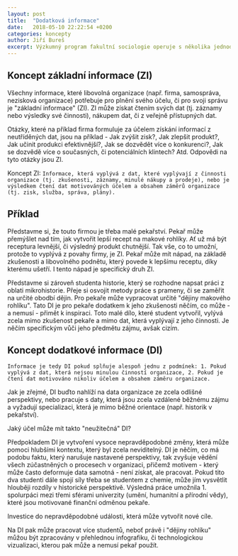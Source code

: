 ```yaml
---
layout: post
title:  "Dodatková informace"
date:   2018-05-10 22:22:54 +0200
categories: koncepty
author: Jiří Bureš
excerpt: Výzkumný program fakultní sociologie operuje s několika jednoduchými koncepty. Prvním je "dodatková informace", která má vysvětlit vztah poznání získaného uvnitř univerzity a to v procesu učení se sociologii (či jiného společenskovědního oboru) vůči mimo-univerzitním subjektům.
---
```


## Koncept základní informace (ZI)

Všechny informace, které libovolná organizace (např. firma, samospráva, nezisková organizace) potřebuje pro plnění svého účelu, či pro svoji správu je "základní informace" (ZI). ZI může získat čtením svých dat (tj. záznamy nebo výsledky své činnosti), nákupem dat, či z veřejně přístupných dat. 

Otázky, které na příklad firma formuluje za účelem získání informací z neutříděných dat, jsou na příklad - Jak zvýšit zisk?, Jak zlepšit produkt?, Jak učinit produkci efektivnější?, Jak se dozvědět více o konkurenci?, Jak se dozvědě více o současných, či potenciálních klintech? Atd. Odpovědi na tyto otázky jsou ZI. 

Koncept ZI:
`Informace, která vyplývá z dat, které vyplývají z činnosti organizace (tj. zkušenosti, záznamy, minulé nákupy a prodeje), nebo je výsledkem čtení dat motivováných účelem a obsahem záměrů organizace (tj. zisk, služba, správa, plány).`

## Příklad

Představme si, že touto firmou je třeba malé pekařství. Pekař může přemýšlet nad tím, jak vytvořit lepší recept na makové rohlíky. Ať už má být receptura levnější, či výsledný produkt chutnější. Tak vše, co to umožní, protože to vyplývá z povahy firmy, je ZI. Pekař může mít nápad, na základě zkušenosti a libovolného podnětu, který povede k lepšímu receptu, díky kterému ušetří. I tento nápad je specifický druh ZI. 

Představme si zároveň studenta historie, který se rozhodne napsat práci z oblati mikrohistorie. Přeje si osvojit metody práce s prameny, či se zaměřit na určité obodbí dějin. Pro pekaře může vypracovat určité "dějiny makového rohlíku". Tato DI je pro pekaře dodatkem k jeho zkušenosti něčím, co může - a nemusí - přimět k inspiraci. Toto malé dílo, které student vytvořil, vylývá zcela mimo zkušenost pekaře a mimo dat, která vyplývají z jeho činnosti. Je něčím specifickým vůči jeho předmětu zájmu, avšak cizím.

## Koncept dodatkové informace (DI)

`Informace je tedy DI pokud splňuje alespoň jednu z podmínek: 1. Pokud vyplývá z dat, která nejsou minulou činností organizace, 2. Pokud je čtení dat motivováno nikoliv účelem a obsahem záměru organizace.`

Jak je zřejmé, DI buďto nahlíží na data organizace ze zcela odlišné perspektivy, nebo pracuje s daty, která jsou zcela vzdálené běžnému zájmu a vyžadují specializaci, která je mimo běžné orientace (např. historik v pekařství).

Jaký účel může mít takto "neužitečná" DI?

Předpokladem DI je vytvoření vysoce nepravděpodobné změny, která může pomoci hlubšími kontextu, který byl zcela neviditelný. DI je něčím, co má podobu faktu, který narušuje nastavené perspektivy, tak zvyšuje vědění všech zúčastněných o procesech v organizaci, přičemž motivem - který může často deformuje data samotná - není získat, ale pracovat. Pokud tito dva studenti dále spojí síly třeba se studentem z chemie, může jím vysvětlit hlouběji rozdíly v historické perspektivě. Výsledná práce umožnila 1. spolurpáci mezi třemi sférami univerzity (umění, humanitní a přírodní vědy), které jsou motivované finanční odměnou pekaře.

Investice do nepravděpodobné události, která může vytvořit nové cíle.

Na DI pak může pracovat více studentů, neboť právě i "dějiny rohlíku" můžou být zpracovány v přehlednou infografiku, či technologickou vizualizaci, kterou pak může a nemusí pekař použít.








